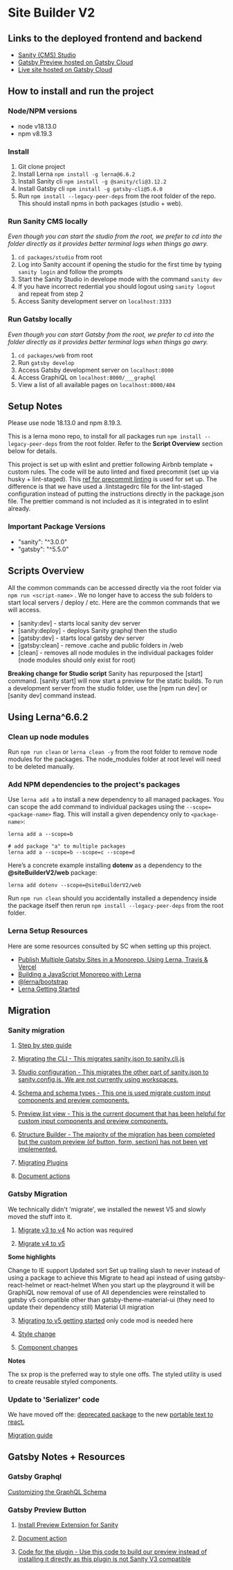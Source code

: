 # Site Builder V2

## Links to the deployed frontend and backend

* [Sanity (CMS) Studio](https://sitebuilderv2.sanity.studio/desk)
* [Gatsby Preview hosted on Gatsby Cloud](https://preview-sitebuilderv2.gatsbyjs.io/)
* [Live site hosted on Gatsby Cloud](https://sitebuilderv2.gatsbyjs.io/)

## How to install and run the project

### Node/NPM versions

* node v18.13.0
* npm v8.19.3

### Install

1. Git clone project
2. Install Lerna `npm install -g lerna@6.6.2` 
3. Install Sanity cli `npm install -g @sanity/cli@3.12.2`
4. Install Gatsby cli `npm install -g gatsby-cli@5.6.0`
5. Run `npm install --legacy-peer-deps` from the root folder of the repo. This should install npms in both packages (studio + web).

### Run Sanity CMS locally

*Even though you can start the studio from the root, we prefer to cd into the folder directly as it provides better terminal logs when things go awry.*

1. `cd packages/studio` from root
2. Log into Sanity account if opening the studio for the first time by typing `sanity login` and follow the prompts
3. Start the Sanity Studio in develope mode with the command `sanity dev`
4. If you have incorrect redential you should logout using `sanity logout` and repeat from step 2
5. Access Sanity development server on `localhost:3333`

### Run Gatsby locally

*Even though you can start Gatsby from the root, we prefer to cd into the folder directly as it provides better terminal logs when things go awry.*

1. `cd packages/web` from root
2. Run `gatsby develop`
3. Access Gatsby development server on `localhost:8000`
4. Access GraphiQL on `localhost:8000/___graphql`
5. View a list of all available pages on `localhost:8000/404`

## Setup Notes

Please use node 18.13.0 and npm 8.19.3.

This is a lerna mono repo, to install for all packages run `npm install --legacy-peer-deps` from the root folder. Refer to the **Script Overview** section below for details.

This project is set up with eslint and prettier following Airbnb template + custom rules. The code will be auto linted and fixed precommit (set up via husky + lint-staged). This [ref for precommit linting](https://laurieontech.com/posts/husky/) is used for set up. The difference is that we have used a .lintstagedrc file for the lint-staged configuration instead of putting the instructions directly in the package.json file. The prettier command is not included as it is integrated in to eslint already.

### Important Package Versions

* "sanity": "^3.0.0"
* "gatsby": "^5.5.0"

## Scripts Overview

All the common commands can be accessed directly via the root folder via `npm run <script-name>` . We no longer have to access the sub folders to start local servers / deploy / etc. Here are the common commands that we will access.
* [sanity:dev] - starts local sanity dev server
* [sanity:deploy] - deploys Sanity graphql then the studio
* [gatsby:dev] - starts local gatsby dev server
* [gatsby:clean] - remove .cache and public folders in /web
* [clean] - removes all node modules in the individual packages folder (node modules should only exist for root)

**Breaking change for Studio script**
Sanity has repurposed the [start] command. [sanity start] will now start a preview for the static builds. To run a development server from the studio folder, use the [npm run dev] or [sanity dev] command instead.

## Using Lerna^6.6.2

### Clean up node modules

Run `npm run clean` or `lerna clean -y` from the root folder to remove node modules for the packages. The node_modules folder at root level will need to be deleted manually.

### Add NPM dependencies to the project's packages

Use `lerna add a` to install a new dependency to all managed packages. You can scope the add command to individual packages using the `--scope=<package-name>` flag. This will install a given dependency only to `<package-name>`:
```
lerna add a --scope=b

# add package "a" to multiple packages
lerna add a --scope=b --scope=c --scope=d  
```

Here’s a concrete example installing **dotenv** as a dependency to the **@siteBuilderV2/web** package:
```
lerna add dotenv --scope=@siteBuilderV2/web  
```

Run `npm run clean` should you accidentally installed a dependency inside the package itself then rerun `npm install --legacy-peer-deps` from the root folder.

### Lerna Setup Resources

Here are some resources consulted by SC when setting up this project.
* [Publish Multiple Gatsby Sites in a Monorepo, Using Lerna, Travis & Vercel](https://www.gatsbyjs.com/blog/2019-01-01-publish-multiple-gatsby-sites/)
* [Building a JavaScript Monorepo with Lerna](https://javascript.plainenglish.io/javascript-monorepo-with-lerna-5729d6242302)
* [@lerna/bootstrap](https://www.npmjs.com/package/@lerna/bootstrap)
* [Lerna Getting Started](https://lerna.js.org/docs/getting-started)

## Migration

### Sanity migration

1. [Step by step guide](https://www.sanity.io/docs/example-migrating-the-blog-template-from-studio-v2-to-v3)

2. [Migrating the CLI - This migrates sanity.json to sanity.cli.js](https://www.sanity.io/docs/migrating-the-cli)

3. [Studio configuration - This migrates the other part of sanity.json to sanity.config.js. We are not currently using workspaces.](https://www.sanity.io/docs/migrating-studio-configuration)

4. [Schema and schema types - This one is used migrate custom input components and preview components.](https://www.sanity.io/docs/migrating-schema-types)

5. [Preview list view - This is the current document that has been helpful for custom input components and preview components.](https://www.sanity.io/docs/previews-list-views)

6. [Structure Builder - The majority of the migration has been completed but the custom preview (of button, form, section) has not been yet implemented.](https://www.sanity.io/docs/migrating-custom-structure-and-default-document-node)

7. [Migrating Plugins](https://www.sanity.io/docs/migrating-plugins)

8. [Document actions](https://www.sanity.io/docs/document-actions)

### Gatsby Migration

We technically didn't 'migrate', we installed the newest V5 and slowly moved the stuff into it.

1. [Migrate v3 to v4](https://www.gatsbyjs.com/docs/reference/release-notes/migrating-from-v3-to-v4/) No action was required

2. [Migrate v4 to v5](https://www.gatsbyjs.com/docs/reference/release-notes/migrating-from-v4-to-v5/)

**Some highlights**

Change to IE support
Updated sort
Set up trailing slash to never instead of using a package to achieve this
Migrate to head api instead of using gatsby-react-helmet or react-helmet
When you start up the playground it will be GraphiQL now
removal of use of <StaticQuery />
All dependencies were reinstalled to gatsby v5 compatible other than gatsby-theme-material-ui (they need to update their dependency still)
Material UI migration

3. [Migrating to v5 getting started](https://mui.com/material-ui/migration/migration-v4/) only code mod is needed here

4. [Style change](https://mui.com/material-ui/migration/v5-style-changes/)

5. [Component changes](https://mui.com/material-ui/migration/v5-component-changes/)

**Notes**

The sx prop is the preferred way to style one offs. The styled utility is used to create reusable styled components.

### Update to 'Serializer' code

We have moved off the: [deprecated package](https://github.com/sanity-io/block-content-to-react) to the new [portable text to react.](https://www.sanity.io/docs/portable-text-to-react)

[Migration guide](https://www.sanity.io/docs/portable-text-to-react)

## Gatsby Notes + Resources

### Gatsby Graphql

[Customizing the GraphQL Schema](https://www.gatsbyjs.com/docs/reference/graphql-data-layer/schema-customization/)

### Gatsby Preview Button

1. [Install Preview Extension for Sanity](https://support.gatsbyjs.com/hc/en-us/articles/4877130019731-Install-Preview-Extension-for-Sanity)

2. [Document action](https://www.sanity.io/docs/document-actions)

3. [Code for the plugin - Use this code to build our preview instead of installing it directly as this plugin is not Sanity V3 compatible](https://www.npmjs.com/package/%40nwazuo/sanity-plugin-gatsby-cloud-preview?activeTab=explore)
